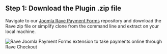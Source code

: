 ## Step 1: Download the Plugin .zip file

Navigate to our [Joomla Rave Payment Forms](https://github.com/flutterwave/joomla-rave-payment-forms) repository and download the Rave zip file or simplify clone from the command line and extract on your local machine.

![Rave Joomla Payment Forms extension to take payments online through Rave Checkout](https://d2mxuefqeaa7sj.cloudfront.net/s_11DE8B6F02BB3D1FB024563129333DEA7763837783A0A381D64EEE161310A105_1522768281837_raveJoomla.jpg)